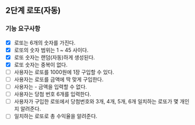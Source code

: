 ## 2단계 로또(자동)

### 기능 요구사항

* [x] 로또는 6개의 숫자를 가진다.
* [x] 로또의 숫자 범위는 1 ~ 45 사이다.
* [x] 로또 숫자는 랜덤(자동)하게 생성된다.
* [x] 로또 숫자는 중복이 없다.
* [ ] 사용자는 로또를 1000원에 1장 구입할 수 있다.
* [ ] 사용자는 로또를 금액에 딱 맞게 구입한다.
* [ ] 사용자는 - 금액을 입력할 수 없다. 
* [ ] 사용자는 당첨 번호 6개를 입력한다.
* [ ] 사용자가 구입한 로또에서 당첨번호와 3개, 4개, 5개, 6개 일치하는 로또가 몇 개인지 알려준다.
* [ ] 일치하는 로또로 총 수익율을 알려준다.